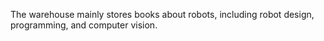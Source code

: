 The warehouse mainly stores books about robots, including robot design, programming, and computer vision.